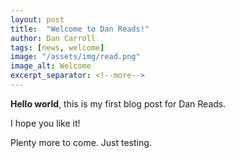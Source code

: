 ```yaml
---
layout: post
title:  "Welcome to Dan Reads!"
author: Dan Carroll
tags: [news, welcome]
image: "/assets/img/read.png"
image_alt: Welcome
excerpt_separator: <!--more-->
---
```


**Hello world**, this is my first blog post for Dan Reads.

I hope you like it!

<!--more-->

Plenty more to come. Just testing.
